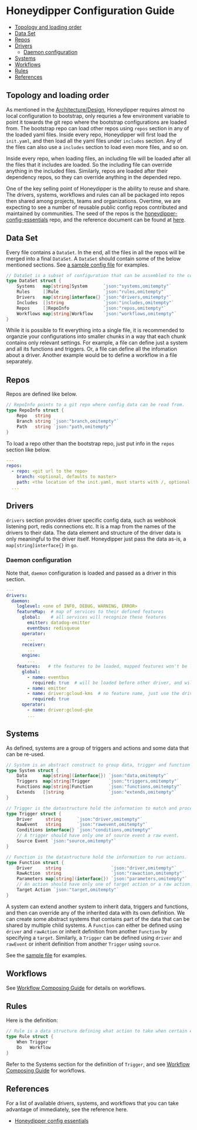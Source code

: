 # Honeydipper Configuration Guide

<!-- toc -->

- [Topology and loading order](#topology-and-loading-order)
- [Data Set](#data-set)
- [Repos](#repos)
- [Drivers](#drivers)
  * [Daemon configuration](#daemon-configuration)
- [Systems](#systems)
- [Workflows](#workflows)
- [Rules](#rules)
- [References](#references)

<!-- tocstop -->

## Topology and loading order

As mentioned in the [Architecture/Design](../README.md), Honeydipper requires almost no local configuration to bootstrap, only requries a few environment variable to point it towards the git repo where the bootstrap configurations are loaded from. The bootstrap repo can load other repos using `repos` section in any of the loaded yaml files. Inside every repo, Honeydipper will first load the `init.yaml`, and then load all the yaml files under `includes` section. Any of the files can also use a `includes` section to load even more files, and so on.

Inside every repo, when loading files, an including file will be loaded after all the files that it includes are loaded. So the including file can override anything in the included files. Similarly, repos are loaded after their dependency repos, so they can override anything in the depended repo.

One of the key selling point of Honeydipper is the ability to reuse and share. The drivers, systems, workflows and rules can all be packaged into repos then shared among projects, teams and organizations. Overtime, we are expecting to see a number of reusable public config repos contributed and maintained by communities. The seed of the repos is the [honeydipper-config-essentials](https://github.com/honeydipper/honeydipper-config-essentials) repo, and the reference document can be found at [here](https://honeydipper.github.io/honeydipper-config-essentials/).

## Data Set

Every file contains a `DataSet`. In the end, all the files in all the repos will be merged into a final `DataSet`. A `DataSet` should contain some of the below mentioned sections. See [a sample config file](../configs/sample-init.yaml) for examples.

```go
// DataSet is a subset of configuration that can be assembled to the complete final configuration.
type DataSet struct {
	Systems   map[string]System      `json:"systems,omitempty"`
	Rules     []Rule                 `json:"rules,omitempty"`
	Drivers   map[string]interface{} `json:"drivers,omitempty"`
	Includes  []string               `json:"includes,omitempty"`
	Repos     []RepoInfo             `json:"repos,omitempty"`
	Workflows map[string]Workflow    `json:"workflows,omitempty"`
}
```

While it is possible to fit everything into a single file, it is recommended to organzie your configurations into smaller chunks in a way that each chunk contains only relevant settings. For example, a file can define just a system and all its functions and triggers. Or, a file can define all the infomation about a driver. Another example would be to define a workflow in a file separately.

## Repos

Repos are defined like below.

```go
// RepoInfo points to a git repo where config data can be read from.
type RepoInfo struct {
	Repo   string
	Branch string `json:"branch,omitempty"`
	Path   string `json:"path,omitempty"`
}
```

To load a repo other than the bootstrap repo, just put info in the `repos` section like below.

```yaml
---
repos:
  - repo: <git url to the repo>
    branch: <optional, defaults to master>
    path: <the location of the init.yaml, must starts with /, optional, defaults to />
  ...
```

## Drivers

`drivers` section provides driver specific config data, such as webhook listening port, redis connections etc. It is a map from the names of the drivers to their data. The data element and structure of the driver data is only meaningful to the driver itself.  Honeydipper just pass the data as-is, a `map[string]interface{}` in `go`.

### Daemon configuration

Note that, `daemon` configuration is loaded and passed as a driver in this section.

```yaml
---
drivers:
  daemon:
    loglevel: <one of INFO, DEBUG, WARNING, ERROR>
    featureMap:  # map of services to their defined features
      global:    # all services will recognize these features
        emitter: datadog-emitter
        eventbus: redisqueue
      operator:
        ...
      receiver:
        ...
      engine:
        ...
    features:   # the features to be loaded, mapped features won't be loaded unless they are listed here
      global:
        - name: eventbus
          required: true  # will be loaded before other driver, and will rollback if this fails during config changes
        - name: emitter
        - name: driver:gcloud-kms  # no feature name, just use the driver: prefix
          required: true
      operator:
        - name: driver:gcloud-gke
        ...
```

## Systems

As defined, systems are a group of triggers and actions and some data that can be re-used.

```go
// System is an abstract construct to group data, trigger and function definitions.
type System struct {
	Data      map[string](interface{}) `json:"data,omitempty"`
	Triggers  map[string]Trigger       `json:"triggers,omitempty"`
	Functions map[string]Function      `json:"functions,omitempty"`
	Extends   []string                 `json:"extends,omitempty"`
}

// Trigger is the datastructure hold the information to match and process an event.
type Trigger struct {
	Driver     string      `json:"driver,omitempty"`
	RawEvent   string      `json:"rawevent,omitempty"`
	Conditions interface{} `json:"conditions,omitempty"`
	// A trigger should have only one of source event a raw event.
	Source Event `json:"source,omitempty"`
}

// Function is the datastructure hold the information to run actions.
type Function struct {
	Driver     string                   `json:"driver,omitempty"`
	RawAction  string                   `json:"rawaction,omitempty"`
	Parameters map[string](interface{}) `json:"parameters,omitempty"`
	// An action should have only one of target action or a raw action.
	Target Action `json:"target,omitempty"`
}
```

A system can extend another system to inherit data, triggers and functions, and then can override any of the inherited data with its own definition.  We can create some abstract systems that contains part of the data that can be shared by multiple child systems. A `Function` can either be defined using `driver` and `rawAction` or inherit definition from another `Function` by specifying a `target`. Similarly, a `Trigger` can be defined using `driver` and `rawEvent` or inherit definition from another `Trigger` using `source`.

See the [sample file](../configs/sample-init.yaml) for examples.

## Workflows

See [Workflow Composing Guide](./workflow.md) for details on workflows.

## Rules

Here is the definition:

```go
// Rule is a data structure defining what action to take when certain event happen.
type Rule struct {
	When Trigger
	Do   Workflow
}
```

Refer to the Systems section for the definition of `Trigger`, and see [Workflow Composing Guide](./workflow.md) for workflows.

## References

For a list of available drivers, systems, and workflows that you can take advantage of immediately, see the reference here.

 * [Honeydipper config essentials](https://honeydipper.github.io/honeydipper-config-essentials/)

